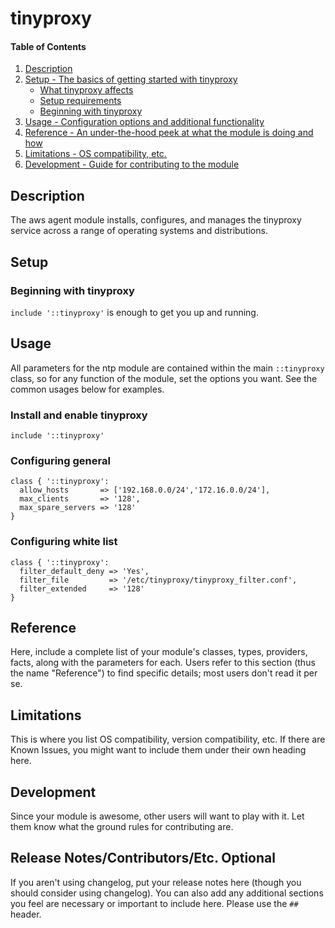 # tinyproxy

#### Table of Contents

1. [Description](#description)
1. [Setup - The basics of getting started with tinyproxy](#setup)
    * [What tinyproxy affects](#what-tinyproxy-affects)
    * [Setup requirements](#setup-requirements)
    * [Beginning with tinyproxy](#beginning-with-tinyproxy)
1. [Usage - Configuration options and additional functionality](#usage)
1. [Reference - An under-the-hood peek at what the module is doing and how](#reference)
1. [Limitations - OS compatibility, etc.](#limitations)
1. [Development - Guide for contributing to the module](#development)

## Description

The aws agent module installs, configures, and manages the tinyproxy service across a range of operating systems and distributions.

## Setup

### Beginning with tinyproxy

`include '::tinyproxy'` is enough to get you up and running.

## Usage

All parameters for the ntp module are contained within the main `::tinyproxy` class, so for any function of the module, set the options you want. See the common usages below for examples.

### Install and enable tinyproxy

```puppet
include '::tinyproxy'
```

### Configuring general

```puppet
class { '::tinyproxy':
  allow_hosts       => ['192.168.0.0/24','172.16.0.0/24'],
  max_clients       => '128',
  max_spare_servers => '128'
}
```

### Configuring white list

```puppet
class { '::tinyproxy':
  filter_default_deny => 'Yes',
  filter_file         => '/etc/tinyproxy/tinyproxy_filter.conf',
  filter_extended     => '128'
}
```


## Reference

Here, include a complete list of your module's classes, types, providers,
facts, along with the parameters for each. Users refer to this section (thus
the name "Reference") to find specific details; most users don't read it per
se.

## Limitations

This is where you list OS compatibility, version compatibility, etc. If there
are Known Issues, you might want to include them under their own heading here.

## Development

Since your module is awesome, other users will want to play with it. Let them
know what the ground rules for contributing are.

## Release Notes/Contributors/Etc. **Optional**

If you aren't using changelog, put your release notes here (though you should
consider using changelog). You can also add any additional sections you feel
are necessary or important to include here. Please use the `## ` header.
